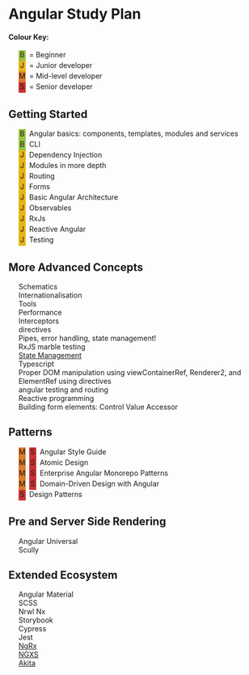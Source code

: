 # Angular Study Plan

#### Colour Key:

- <beginner/>= Beginner
- <junior/>= Junior developer
- <mid/>= Mid-level developer
- <senior/>= Senior developer

## Getting Started

- <beginner/>Angular basics: components, templates, modules and services
- <beginner/>CLI
- <junior/>Dependency Injection
- <junior/>Modules in more depth
- <junior/>Routing
- <junior/>Forms
- <junior/>Basic Angular Architecture
- <junior/>Observables
- <junior/>RxJs
- <junior/>Reactive Angular
- <junior/>Testing

## More Advanced Concepts

- Schematics
- Internationalisation
- Tools
- Performance
- Interceptors
- directives
- Pipes, error handling, state management!
- RxJS marble testing
- [State Management](topic-details/state-management.md)
- Typescript
- Proper DOM manipulation using viewContainerRef, Renderer2, and ElementRef using directives
- angular testing and routing
- Reactive programming
- Building form elements: Control Value Accessor

## Patterns

- <mid/><senior/>Angular Style Guide
- <mid/><senior/>Atomic Design
- <mid/><senior/>Enterprise Angular Monorepo Patterns
- <mid/><senior/>Domain-Driven Design with Angular
- <senior/>Design Patterns

## Pre and Server Side Rendering

- Angular Universal
- Scully

## Extended Ecosystem

- Angular Material
- SCSS
- Nrwl Nx
- Storybook
- Cypress
- Jest
- [NgRx](topic-details/state-management.md)
- [NGXS](topic-details/state-management.md)
- [Akita](topic-details/state-management.md)

<style>
    beginner:before {
  content: "B";
  background-color: #99c140;
}

junior:before {
  content: "J";
  background-color: #e7b416;
}

mid:before {
  content: "M";
  background-color: #db7b2b;
}

senior:before {
  content: "S";
  background-color: #cc3232;
}

beginner:before,
junior:before,
mid:before,
senior:before {
  margin-right: 0.5em;
  width: 1em;
  height: 1.5em;
  display: inline-block;
  text-align: center;
}

ul {
  list-style-type: none;
  margin-left: 10px;
  padding-left: 10px;
}

</style>
